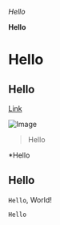 *Hello*

**Hello**

# Hello

## Hello

[Link](http://ucsd.edu)

![Image](https://www.elegantthemes.com/blog/wp-content/uploads/2020/08/hello-world.png)

>Hello

*Hello

Hello
---

`Hello`, World!

```
Hello
```
